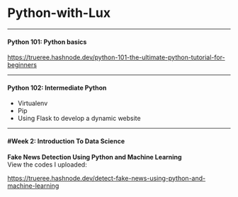 # Python-with-Lux

-------------------------------------------------------------------------------  

#### Python 101: Python basics
https://trueree.hashnode.dev/python-101-the-ultimate-python-tutorial-for-beginners  

-------------------------------------------------------------------------------  


#### Python 102: Intermediate Python  
- Virtualenv  
- Pip  
- Using Flask to develop a dynamic website  


-------------------------------------------------------------------------------    

#### #Week 2: Introduction To Data Science  

**Fake News Detection Using Python and Machine Learning**  
View the codes I uploaded: 


https://trueree.hashnode.dev/detect-fake-news-using-python-and-machine-learning
